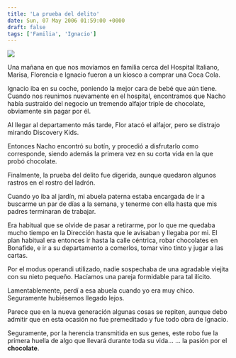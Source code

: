 ```yaml
---
title: 'La prueba del delito'
date: Sun, 07 May 2006 01:59:00 +0000
draft: false
tags: ['Familia', 'Ignacio']
---
```


[![](http://photos1.blogger.com/blogger/4304/163/320/Nacho-robo.0.jpg)](http://photos1.blogger.com/blogger/4304/163/1600/Nacho-robo.0.jpg)

Una mañana en que nos movíamos en familia cerca del Hospital Italiano, Marisa, 
Florencia e Ignacio fueron a un kiosco a comprar una Coca Cola. 

Ignacio iba en su coche, poniendo la mejor cara de bebé que aún tiene. Cuando nos 
reunimos nuevamente en el hospital, encontramos que Nacho había sustraido del 
negocio un tremendo alfajor triple de chocolate, obviamente sin pagar por él. 

Al llegar al departamento más tarde, Flor atacó el alfajor, pero se distrajo 
mirando Discovery Kids. 

Entonces Nacho encontró su botín, y procedió a disfrutarlo como corresponde, 
siendo además la primera vez en su corta vida en la que probó chocolate. 

Finalmente, la prueba del delito fue digerida, aunque quedaron algunos rastros 
en el rostro del ladrón. 

Cuando yo iba al jardín, mi abuela paterna estaba encargada de ir a buscarme un 
par de días a la semana, y tenerme con ella hasta que mis padres terminaran de trabajar. 

Era habitual que se olvide de pasar a retirarme, por lo que me quedaba mucho 
tiempo en la Dirección hasta que le avisaban y llegaba por mi. El plan habitual 
era entonces ir hasta la calle céntrica, robar chocolates en Bonafide, e ir a su 
departamento a comerlos, tomar vino tinto y jugar a las cartas. 

Por el modus operandi utilizado, nadie sospechaba de una agradable viejita con 
su nieto pequeño. Hacíamos una pareja formidable para tal ilícito. 

Lamentablemente, perdí a esa abuela cuando yo era muy chico. Seguramente 
hubiésemos llegado lejos. 

Parece que en la nueva generación algunas cosas se repiten, aunque debo admitir 
que en esta ocasión no fue premeditado y fue todo obra de Ignacio. 

Seguramente, por la herencia transmitida en sus genes, este robo fue la primera 
huella de algo que llevará durante toda su vida... ... la pasión por el **chocolate**.
